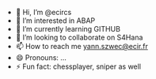 - 👋 Hi, I’m @ecircs
- 👀 I’m interested in ABAP
- 🌱 I’m currently learning GITHUB
- 💞️ I’m looking to collaborate on S4Hana
- 📫 How to reach me yann.szwec@ecir.fr
- 😄 Pronouns: ...
- ⚡ Fun fact: chessplayer, sniper as well

<!---
ecircs/ecircs is a ✨ special ✨ repository because its `README.md` (this file) appears on your GitHub profile.
You can click the Preview link to take a look at your changes.
--->
